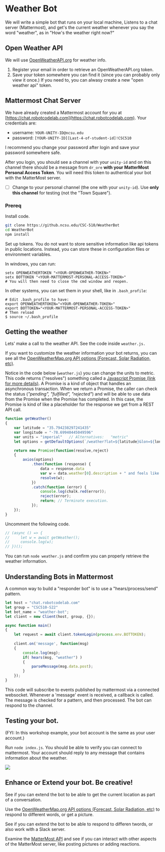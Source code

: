 
# Weather Bot

We will write a simple bot that runs on your local machine, Listens to a chat server (Mattermost), and get's the current weather whenever you say the word "weather", as in "How's the weather right now?"

## Open Weather API

We will use [OpenWeatherAPI.org](https://openweathermap.org/appid) for weather info. 

1. Register your email in order to retrieve an OpenWeatherAPI.org token.
2. Save your token somewhere you can find it (since you can probably only view it once.)  If you need to, you can alwasy create a new "open weather api" token.

## Mattermost Chat Server

We have already created a Mattermost account for you at [https://chat.robotcodelab.com](https://chat.robotcodelab.com).   Your credentials are:

* username: `YOUR-UNITY-ID@ncsu.edu`
* password: `[YOUR-UNITY-ID][Last-4-of-student-id]!CSC510`

I recommend you change your password after login and save your password somewhere safe.

After you login, you should see a channel with your `unity-id` and on this channel there should be a message from `dr_ore` __with your MatterMost Personal Access Token__.  You will need this token to authentical your bot with the MatterMost server.

* [ ] Change to your personal channel (the one with your `unity-id`).  Use __only this channel__ for testing (not the "Town Square").   



### Prereq

Install code.

```bash
git clone https://github.ncsu.edu/CSC-510/WeatherBot
cd WeatherBot
npm install
```

Set up tokens. You do not want to store sensitive information like api tokens in public locations. Instead, you can store these in configuration files or environment variables.
   
In windows, you can run:
```
setx OPENWEATHERTOKEN "<YOUR-OPENWEATHER-TOKEN>"
setx BOTTOKEN "<YOUR-MATTERMOST-PERSONAL-ACCESS-TOKEN>"
# You will then need to close the cmd window and reopen.
```
In other systems, you can set them in your shell, like in `.bash_profile`:
```
# Edit .bash_profile to have:
export OPENWEATHERTOKEN="<YOUR-OPENWEATHER-TOKEN>"
export BOTTOKEN="<YOUR-MATTERMOST-PERSONAL-ACCESS-TOKEN>"
# Then reload
$ source ~/.bash_profile
```

## Getting the weather

Lets' make a call to the weather API. See the code inside `weather.js.`

If you want to customize the weather information your bot returns, you can see all the [OpenWeatherMap.org API options (Forecast, Solar Radiation, etc)](https://openweathermap.org/api).

Notice in the code below (`weather.js`) you can change the units to metric.  This code returns ("resolves") something called a [Javascript Promise (link for more details)](https://developer.mozilla.org/en-US/docs/Web/JavaScript/Reference/Global_Objects/Promise).   A Promise is a kind of object that handles an asynchronous transaction.   When we return a Promise, the caller can check the status (_"pending", "fulfilled", "rejected"_) and will be able to use data from the Promise when the Promise has completed.  In this case, the Promise is kind of like a placeholder for the response we get from a REST API call.

```javascript
function getWeather()
{
    var latitude = "35.794238297241435"
    var longitude = "-78.69940445049596"
    var units = "imperial"   // Alternatives:   "metric"
    let options = getDefaultOptions(`/weather?lat=${latitude}&lon=${longitude}&units=${units}`, "GET");

    return new Promise(function(resolve,reject)
    {
		axios(options)
			.then(function (response) {
                data = response.data
                var w = data.weather[0].description + " and feels like " + data.main.feels_like;
                resolve(w);
			})
			.catch(function (error) {
				console.log(chalk.red(error));
				reject(error);
				return; // Terminate execution.
            });
    });
}
```

Uncomment the following code.

```javascript
// (async () => {
//     let w = await getWeather();
//     console.log(w);
// })();
```

You can run `node weather.js` and confirm you can properly retrieve the weather information.

## Understanding Bots in Mattermost

A common way to build a "responder bot" is to use a "hears/process/send" pattern.

```javascript
let host = "chat.robotcodelab.com"
let group = "CSC510-S22"
let bot_name = "weather-bot";
let client = new Client(host, group, {});

async function main()
{
    let request = await client.tokenLogin(process.env.BOTTOKEN);
    
    client.on('message', function(msg)
    {
        console.log(msg);
        if( hears(msg, "weather") )
        {
            parseMessage(msg.data.post);
        }
    });
}
```

This code will subscribe to events published by mattermost via a connected websocket. Whenever a 'message' event is received, a callback is called. The message is checked for a pattern, and then processed. The bot can respond to the channel.

## Testing your bot.

(FYI: In this workshop example, your bot account is the same as your user account.)

Run `node index.js`. You should be able to verify you can connect to mattermost. Your account should reply to any message that contains information about the weather.

![](img/weatherbot.png)

## Enhance or Extend your bot.  Be creative!

See if you can extend the bot to be able to get the current location as part of a conversation.

Use the [OpenWeatherMap.org API options (Forecast, Solar Radiation, etc)](https://openweathermap.org/api) to respond to different words, or get a picture.

See if you can extend the bot to be able to respond to differen twords, or also work with a Slack server.

Examine the [MatterMost API](https://api.mattermost.com/) and see if you can interact with other aspects of the MatterMost server, like posting pictures or adding reactions.  

